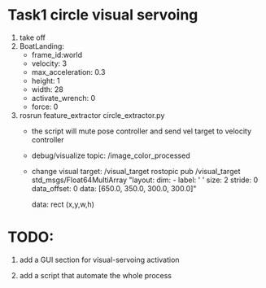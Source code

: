 # Task1  circle visual servoing

1. take off 
2. BoatLanding: 
    - frame_id:world
    - velocity: 3
    - max_acceleration: 0.3
    - height: 1
    - width: 28
    - activate_wrench: 0
    - force: 0
3. rosrun feature_extractor circle_extractor.py
    - the script will mute pose controller and send vel target to velocity controller
    - debug/visualize topic: /image_color_processed
    - change visual target: /visual_target
    rostopic pub /visual_target std_msgs/Float64MultiArray "layout:
  dim:
  \- label: ' '
    size: 2
    stride: 0
  data_offset: 0
data: [650.0, 350.0, 300.0, 300.0]" 
    
        data: rect (x,y,w,h)

# TODO: 

1. add a GUI section for visual-servoing activation

2. add a script that automate the whole process


